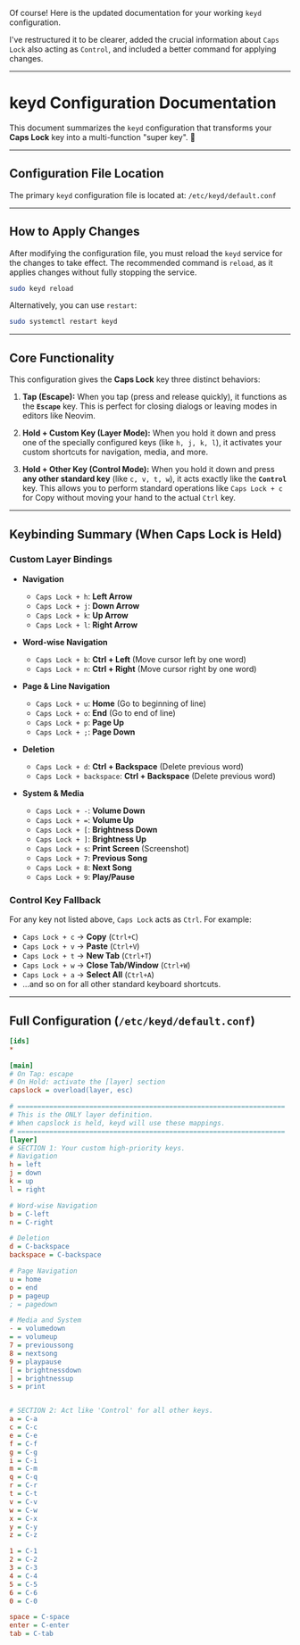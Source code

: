 Of course\! Here is the updated documentation for your working `keyd` configuration.

I've restructured it to be clearer, added the crucial information about `Caps Lock` also acting as `Control`, and included a better command for applying changes.

-----

# keyd Configuration Documentation

This document summarizes the `keyd` configuration that transforms your **Caps Lock** key into a multi-function "super key". 🚀

-----

## Configuration File Location

The primary `keyd` configuration file is located at:
`/etc/keyd/default.conf`

-----

## How to Apply Changes

After modifying the configuration file, you must reload the `keyd` service for the changes to take effect. The recommended command is `reload`, as it applies changes without fully stopping the service.

```bash
sudo keyd reload
```

Alternatively, you can use `restart`:

```bash
sudo systemctl restart keyd
```

-----

## Core Functionality

This configuration gives the **Caps Lock** key three distinct behaviors:

1.  **Tap (Escape):** When you tap (press and release quickly), it functions as the **`Escape`** key. This is perfect for closing dialogs or leaving modes in editors like Neovim.

2.  **Hold + Custom Key (Layer Mode):** When you hold it down and press one of the specially configured keys (like `h, j, k, l`), it activates your custom shortcuts for navigation, media, and more.

3.  **Hold + Other Key (Control Mode):** When you hold it down and press **any other standard key** (like `c, v, t, w`), it acts exactly like the **`Control`** key. This allows you to perform standard operations like `Caps Lock + c` for Copy without moving your hand to the actual `Ctrl` key.

-----

## Keybinding Summary (When Caps Lock is Held)

### Custom Layer Bindings

  * **Navigation**

      * `Caps Lock + h`: **Left Arrow**
      * `Caps Lock + j`: **Down Arrow**
      * `Caps Lock + k`: **Up Arrow**
      * `Caps Lock + l`: **Right Arrow**

  * **Word-wise Navigation**

      * `Caps Lock + b`: **Ctrl + Left** (Move cursor left by one word)
      * `Caps Lock + n`: **Ctrl + Right** (Move cursor right by one word)

  * **Page & Line Navigation**

      * `Caps Lock + u`: **Home** (Go to beginning of line)
      * `Caps Lock + o`: **End** (Go to end of line)
      * `Caps Lock + p`: **Page Up**
      * `Caps Lock + ;`: **Page Down**

  * **Deletion**

      * `Caps Lock + d`: **Ctrl + Backspace** (Delete previous word)
      * `Caps Lock + backspace`: **Ctrl + Backspace** (Delete previous word)

  * **System & Media**

      * `Caps Lock + -`: **Volume Down**
      * `Caps Lock + =`: **Volume Up**
      * `Caps Lock + [`: **Brightness Down**
      * `Caps Lock + ]`: **Brightness Up**
      * `Caps Lock + s`: **Print Screen** (Screenshot)
      * `Caps Lock + 7`: **Previous Song**
      * `Caps Lock + 8`: **Next Song**
      * `Caps Lock + 9`: **Play/Pause**

### Control Key Fallback

For any key not listed above, `Caps Lock` acts as `Ctrl`. For example:

  * `Caps Lock + c` → **Copy** (`Ctrl+C`)
  * `Caps Lock + v` → **Paste** (`Ctrl+V`)
  * `Caps Lock + t` → **New Tab** (`Ctrl+T`)
  * `Caps Lock + w` → **Close Tab/Window** (`Ctrl+W`)
  * `Caps Lock + a` → **Select All** (`Ctrl+A`)
  * ...and so on for all other standard keyboard shortcuts.

-----

## Full Configuration (`/etc/keyd/default.conf`)

```ini
[ids]
*

[main]
# On Tap: escape
# On Hold: activate the [layer] section
capslock = overload(layer, esc)

# ===================================================================
# This is the ONLY layer definition.
# When capslock is held, keyd will use these mappings.
# ===================================================================
[layer]
# SECTION 1: Your custom high-priority keys.
# Navigation
h = left
j = down
k = up
l = right

# Word-wise Navigation
b = C-left
n = C-right

# Deletion
d = C-backspace
backspace = C-backspace

# Page Navigation
u = home
o = end
p = pageup
; = pagedown

# Media and System
- = volumedown
= = volumeup
7 = previoussong
8 = nextsong
9 = playpause
[ = brightnessdown
] = brightnessup
s = print


# SECTION 2: Act like 'Control' for all other keys.
a = C-a
c = C-c
e = C-e
f = C-f
g = C-g
i = C-i
m = C-m
q = C-q
r = C-r
t = C-t
v = C-v
w = C-w
x = C-x
y = C-y
z = C-z

1 = C-1
2 = C-2
3 = C-3
4 = C-4
5 = C-5
6 = C-6
0 = C-0

space = C-space
enter = C-enter
tab = C-tab
```
